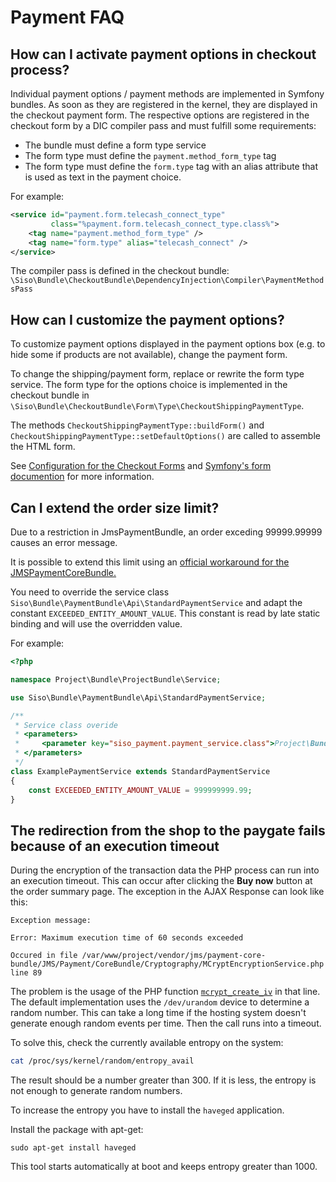 # Payment FAQ

## How can I activate payment options in checkout process?

Individual payment options / payment methods are implemented in Symfony bundles.
As soon as they are registered in the kernel, they are displayed in the checkout payment form. The respective options are registered in the checkout form by a DIC compiler pass and must fulfill some requirements:

- The bundle must define a form type service
- The form type must define the `payment.method_form_type` tag
- The form type must define the `form.type` tag with an alias attribute that is used as text in the payment choice.

For example:

``` xml
<service id="payment.form.telecash_connect_type"
         class="%payment.form.telecash_connect_type.class%">
    <tag name="payment.method_form_type" />
    <tag name="form.type" alias="telecash_connect" />
</service>
```

The compiler pass is defined in the checkout bundle: `\Siso\Bundle\CheckoutBundle\DependencyInjection\Compiler\PaymentMethodsPass`

## How can I customize the payment options?

To customize payment options displayed in the payment options box
(e.g. to hide some if products are not available), change the payment form.

To change the shipping/payment form, replace or rewrite the form type service.
The form type for the options choice is implemented in the checkout bundle in `\Siso\Bundle\CheckoutBundle\Form\Type\CheckoutShippingPaymentType`.

The methods `CheckoutShippingPaymentType::buildForm()` and `CheckoutShippingPaymentType::setDefaultOptions()` are called to assemble the HTML form.

See [Configuration for the Checkout Forms](../checkout/checkout_api/forms/configuration_for_checkout_forms.md)
and [Symfony's form documention](http://symfony.com/doc/3.4/book/forms.html) for more information.

## Can I extend the order size limit?

Due to a restriction in JmsPaymentBundle, an order exceding 99999.99999 causes an error message.

It is possible to extend this limit using an [official workaround for the JMSPaymentCoreBundle.](http://jmspaymentcorebundle.readthedocs.io/en/latest/guides/overriding_entity_mapping.html)

You need to override the service class `Siso\Bundle\PaymentBundle\Api\StandardPaymentService` and adapt the constant `EXCEEDED_ENTITY_AMOUNT_VALUE`.
This constant is read by late static binding and will use the overridden value.

For example:

``` php
<?php

namespace Project\Bundle\ProjectBundle\Service;

use Siso\Bundle\PaymentBundle\Api\StandardPaymentService;

/**
 * Service class overide
 * <parameters>
 *     <parameter key="siso_payment.payment_service.class">Project\Bundle\ProjectBundle\Service\ExamplePaymentService</parameter>
 * </parameters>
 */
class ExamplePaymentService extends StandardPaymentService
{
    const EXCEEDED_ENTITY_AMOUNT_VALUE = 999999999.99;
}
```

## The redirection from the shop to the paygate fails because of an execution timeout

During the encryption of the transaction data the PHP process can run into an execution timeout.
This can occur after clicking the **Buy now** button at the order summary page.
The exception in the AJAX Response can look like this:

```
Exception message:

Error: Maximum execution time of 60 seconds exceeded

Occured in file /var/www/project/vendor/jms/payment-core-bundle/JMS/Payment/CoreBundle/Cryptography/MCryptEncryptionService.php line 89
```

The problem is the usage of the PHP function [`mcrypt_create_iv`](http://php.net/manual/en/function.mcrypt-create-iv.php) in that line.
The default implementation uses the `/dev/urandom` device to determine a random number.
This can take a long time if the hosting system doesn't generate enough random events per time.
Then the call runs into a timeout.

To solve this, check the currently available entropy on the system:

``` bash
cat /proc/sys/kernel/random/entropy_avail
```

The result should be a number greater than 300. If it is less, the entropy is not enough to generate random numbers.

To increase the entropy you have to install the `haveged` application.

Install the package with apt-get:

``` 
sudo apt-get install haveged
```

This tool starts automatically at boot and keeps entropy greater than 1000.
